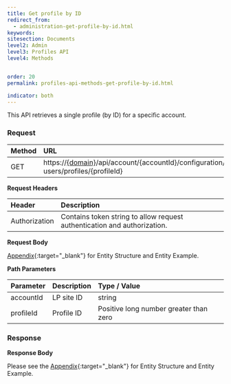```yaml
---
title: Get profile by ID
redirect_from:
  - administration-get-profile-by-id.html
keywords:
sitesection: Documents
level2: Admin
level3: Profiles API
level4: Methods


order: 20
permalink: profiles-api-methods-get-profile-by-id.html

indicator: both
---
```


This API retrieves a single profile (by ID) for a specific account.

### Request

|Method   |   URL    |            
|:--------  | :----------------- |
| GET     |    https://[{domain}](/agent-domain-domain-api.html)/api/account/{accountId}/configuration/le-users/profiles/{profileId}|

**Request Headers**

|Header     |     Description  |                              
|:------------  | :---------------------  |                   
| Authorization  | Contains token string to allow request authentication and authorization. |

**Request Body**

[Appendix](administration-profiles-appendix.html){:target="_blank"} for Entity Structure and Entity Example.

**Path Parameters**

| Parameter    |   Description   |   Type / Value      |                                      
|:------------  | :------------- |  :----------------- |                                       
|accountId   |    LP site ID   |    string  |
|profileId       |  Profile ID       |  Positive long number greater than zero |

### Response

**Response Body**

Please see the [Appendix](administration-profiles-appendix.html){:target="_blank"} for Entity Structure and Entity Example.
